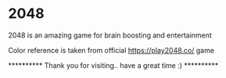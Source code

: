 # 2048
2048 is an amazing game for brain boosting and entertainment

Color reference is taken from official https://play2048.co/ game



**********   Thank you for visiting.. have a great time :)   **********
